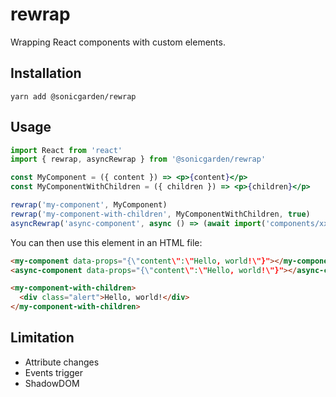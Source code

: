 # rewrap

Wrapping React components with custom elements.

## Installation

```
yarn add @sonicgarden/rewrap
```

## Usage

```jsx
import React from 'react'
import { rewrap, asyncRewrap } from '@sonicgarden/rewrap'

const MyComponent = ({ content }) => <p>{content}</p>
const MyComponentWithChildren = ({ children }) => <p>{children}</p>

rewrap('my-component', MyComponent)
rewrap('my-component-with-children', MyComponentWithChildren, true)
asyncRewrap('async-component', async () => (await import('components/xxx')).default)
```

You can then use this element in an HTML file:

```html
<my-component data-props="{\"content\":\"Hello, world!\"}"></my-component>
<async-component data-props="{\"content\":\"Hello, world!\"}"></async-component>

<my-component-with-children>
  <div class="alert">Hello, world!</div>
</my-component-with-children>
```

## Limitation

- Attribute changes
- Events trigger
- ShadowDOM
